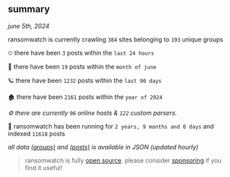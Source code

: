 
## summary
_june 5th, 2024_

ransomwatch is currently crawling `384` sites belonging to `193` unique groups

⏲ there have been `3` posts within the `last 24 hours`

🦈 there have been `19` posts within the `month of june`

🪐 there have been `1232` posts within the `last 90 days`

🏚 there have been `2161` posts within the `year of 2024`

_⚙️ there are currently `96` online hosts & `122` custom parsers._

🦕 ransomwatch has been running for `2 years, 9 months and 0 days` and indexed `11618` posts

_all data  [(groups)](http://ransomwhat.telemetry.ltd/groups) and [(posts)](http://ransomwhat.telemetry.ltd/posts) is available in JSON (updated hourly)_

> ransomwatch is fully [open source](https://github.com/joshhighet/ransomwatch#ransomwatch--). please consider [sponsoring](https://github.com/sponsors/joshhighet) if you find it useful!

